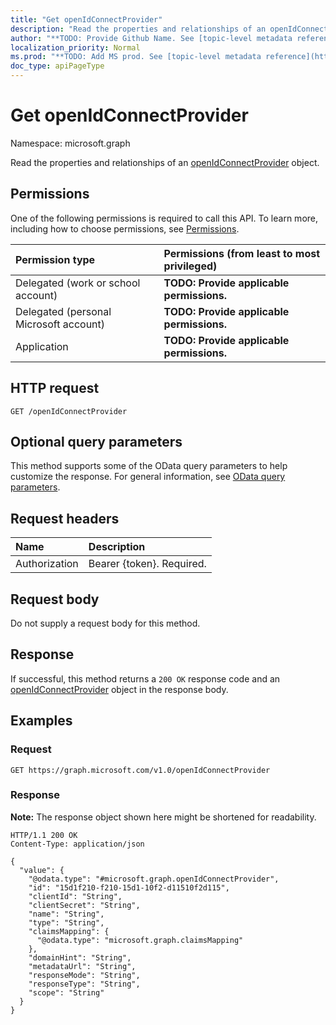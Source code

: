 ```yaml
---
title: "Get openIdConnectProvider"
description: "Read the properties and relationships of an openIdConnectProvider object."
author: "**TODO: Provide Github Name. See [topic-level metadata reference](https://msgo.azurewebsites.net/add/document/guidelines/metadata.html#topic-level-metadata)**"
localization_priority: Normal
ms.prod: "**TODO: Add MS prod. See [topic-level metadata reference](https://msgo.azurewebsites.net/add/document/guidelines/metadata.html#topic-level-metadata)**"
doc_type: apiPageType
---
```


# Get openIdConnectProvider
Namespace: microsoft.graph



Read the properties and relationships of an [openIdConnectProvider](../resources/openidconnectprovider.md) object.

## Permissions
One of the following permissions is required to call this API. To learn more, including how to choose permissions, see [Permissions](/graph/permissions-reference).

|Permission type|Permissions (from least to most privileged)|
|:---|:---|
|Delegated (work or school account)|**TODO: Provide applicable permissions.**|
|Delegated (personal Microsoft account)|**TODO: Provide applicable permissions.**|
|Application|**TODO: Provide applicable permissions.**|

## HTTP request

<!-- {
  "blockType": "ignored"
}
-->
``` http
GET /openIdConnectProvider
```

## Optional query parameters
This method supports some of the OData query parameters to help customize the response. For general information, see [OData query parameters](/graph/query-parameters).

## Request headers
|Name|Description|
|:---|:---|
|Authorization|Bearer {token}. Required.|

## Request body
Do not supply a request body for this method.

## Response

If successful, this method returns a `200 OK` response code and an [openIdConnectProvider](../resources/openidconnectprovider.md) object in the response body.

## Examples

### Request
<!-- {
  "blockType": "request",
  "name": "get_openidconnectprovider"
}
-->
``` http
GET https://graph.microsoft.com/v1.0/openIdConnectProvider
```


### Response
**Note:** The response object shown here might be shortened for readability.
<!-- {
  "blockType": "response",
  "truncated": true,
  "@odata.type": "microsoft.graph.openIdConnectProvider"
}
-->
``` http
HTTP/1.1 200 OK
Content-Type: application/json

{
  "value": {
    "@odata.type": "#microsoft.graph.openIdConnectProvider",
    "id": "15d1f210-f210-15d1-10f2-d11510f2d115",
    "clientId": "String",
    "clientSecret": "String",
    "name": "String",
    "type": "String",
    "claimsMapping": {
      "@odata.type": "microsoft.graph.claimsMapping"
    },
    "domainHint": "String",
    "metadataUrl": "String",
    "responseMode": "String",
    "responseType": "String",
    "scope": "String"
  }
}
```

